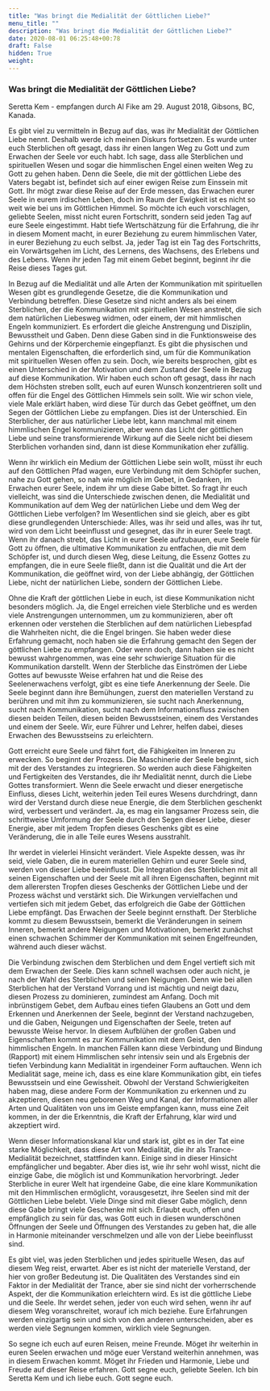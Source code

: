 ```yaml
---
title: "Was bringt die Medialität der Göttlichen Liebe?"
menu_title: ""
description: "Was bringt die Medialität der Göttlichen Liebe?"
date: 2020-08-01 06:25:48+00:78
draft: False
hidden: True
weight:
---
```

### Was bringt die Medialität der Göttlichen Liebe?

Seretta Kem - empfangen durch Al Fike am 29. August 2018, Gibsons, BC, Kanada.

Es gibt viel zu vermitteln in Bezug auf das, was ihr Medialität der Göttlichen Liebe nennt. Deshalb werde ich meinen Diskurs fortsetzen. Es wurde unter euch Sterblichen oft gesagt, dass ihr einen langen Weg zu Gott und zum Erwachen der Seele vor euch habt. Ich sage, dass alle Sterblichen und spirituellen Wesen und sogar die himmlischen Engel einen weiten Weg zu Gott zu gehen haben. Denn die Seele, die mit der göttlichen Liebe des Vaters begabt ist, befindet sich auf einer ewigen Reise zum Einssein mit Gott. Ihr mögt zwar diese Reise auf der Erde messen, das Erwachen eurer Seele in eurem irdischen Leben, doch im Raum der Ewigkeit ist es nicht so weit wie bei uns im Göttlichen Himmel. So möchte ich euch vorschlagen, geliebte Seelen, misst nicht euren Fortschritt, sondern seid jeden Tag auf eure Seele eingestimmt. Habt tiefe Wertschätzung für die Erfahrung, die ihr in diesem Moment macht, in eurer Beziehung zu eurem himmlischen Vater, in eurer Beziehung zu euch selbst. Ja, jeder Tag ist ein Tag des Fortschritts, ein Vorwärtsgehen im Licht, des Lernens, des Wachsens, des Erlebens und des Lebens. Wenn ihr jeden Tag mit einem Gebet beginnt, beginnt ihr die Reise dieses Tages gut.

In Bezug auf die Medialität und alle Arten der Kommunikation mit spirituellen Wesen gibt es grundlegende Gesetze, die die Kommunikation und Verbindung betreffen. Diese Gesetze sind nicht anders als bei einem Sterblichen, der die Kommunikation mit spirituellen Wesen anstrebt, die sich dem natürlichen Liebesweg widmen, oder einem, der mit himmlischen Engeln kommuniziert. Es erfordert die gleiche Anstrengung und Disziplin, Bewusstheit und Gaben. Denn diese Gaben sind in die Funktionsweise des Gehirns und der Körperchemie eingepflanzt. Es gibt die physischen und mentalen Eigenschaften, die erforderlich sind, um für die Kommunikation mit spirituellen Wesen offen zu sein. Doch, wie bereits besprochen, gibt es einen Unterschied in der Motivation und dem Zustand der Seele in Bezug auf diese Kommunikation. Wir haben euch schon oft gesagt, dass ihr nach dem Höchsten streben sollt, euch auf euren Wunsch konzentrieren sollt und offen für die Engel des Göttlichen Himmels sein sollt. Wie wir schon viele, viele Male erklärt haben, wird diese Tür durch das Gebet geöffnet, um den Segen der Göttlichen Liebe zu empfangen. Dies ist der Unterschied. Ein Sterblicher, der aus natürlicher Liebe lebt, kann manchmal mit einem himmlischen Engel kommunizieren, aber wenn das Licht der göttlichen Liebe und seine transformierende Wirkung auf die Seele nicht bei diesem Sterblichen vorhanden sind, dann ist diese Kommunikation eher zufällig.

Wenn ihr wirklich ein Medium der Göttlichen Liebe sein wollt, müsst ihr euch auf den Göttlichen Pfad wagen, eure Verbindung mit dem Schöpfer suchen, nahe zu Gott gehen, so nah wie möglich im Gebet, in Gedanken, im Erwachen eurer Seele, indem ihr um diese Gabe bittet. So fragt ihr euch vielleicht, was sind die Unterschiede zwischen denen, die Medialität und Kommunikation auf dem Weg der natürlichen Liebe und dem Weg der Göttlichen Liebe verfolgen? Im Wesentlichen sind sie gleich, aber es gibt diese grundlegenden Unterschiede: Alles, was ihr seid und alles, was ihr tut, wird von dem Licht beeinflusst und gesegnet, das ihr in eurer Seele tragt. Wenn ihr danach strebt, das Licht in eurer Seele aufzubauen, eure Seele für Gott zu öffnen, die ultimative Kommunikation zu entfachen, die mit dem Schöpfer ist, und durch diesen Weg, diese Leitung, die Essenz Gottes zu empfangen, die in eure Seele fließt, dann ist die Qualität und die Art der Kommunikation, die geöffnet wird, von der Liebe abhängig, der Göttlichen Liebe, nicht der natürlichen Liebe, sondern der Göttlichen Liebe.

Ohne die Kraft der göttlichen Liebe in euch, ist diese Kommunikation nicht besonders möglich. Ja, die Engel erreichen viele Sterbliche und es werden viele Anstrengungen unternommen, um zu kommunizieren, aber oft erkennen oder verstehen die Sterblichen auf dem natürlichen Liebespfad die Wahrheiten nicht, die die Engel bringen. Sie haben weder diese Erfahrung gemacht, noch haben sie die Erfahrung gemacht den Segen der göttlichen Liebe zu empfangen. Oder wenn doch, dann haben sie es nicht bewusst wahrgenommen, was eine sehr schwierige Situation für die Kommunikation darstellt. Wenn der Sterbliche das Einströmen der Liebe Gottes auf bewusste Weise erfahren hat und die Reise des Seelenerwachens verfolgt, gibt es eine tiefe Anerkennung der Seele. Die Seele beginnt dann ihre Bemühungen, zuerst den materiellen Verstand zu berühren und mit ihm zu kommunizieren, sie sucht nach Anerkennung, sucht nach Kommunikation, sucht nach dem Informationsfluss zwischen diesen beiden Teilen, diesen beiden Bewusstseinen, einem des Verstandes und einem der Seele. Wir, eure Führer und Lehrer, helfen dabei, dieses Erwachen des Bewusstseins zu erleichtern.

Gott erreicht eure Seele und fährt fort, die Fähigkeiten im Inneren zu erwecken. So beginnt der Prozess. Die Maschinerie der Seele beginnt, sich mit der des Verstandes zu integrieren. So werden auch diese Fähigkeiten und Fertigkeiten des Verstandes, die ihr Medialität nennt, durch die Liebe Gottes transformiert. Wenn die Seele erwacht und dieser energetische Einfluss, dieses Licht, weiterhin jeden Teil eures Wesens durchdringt, dann wird der Verstand durch diese neue Energie, die dem Sterblichen geschenkt wird, verbessert und verändert. Ja, es mag ein langsamer Prozess sein, die schrittweise Umformung der Seele durch den Segen dieser Liebe, dieser Energie, aber mit jedem Tropfen dieses Geschenks gibt es eine Veränderung, die in alle Teile eures Wesens ausstrahlt.

Ihr werdet in vielerlei Hinsicht verändert. Viele Aspekte dessen, was ihr seid, viele Gaben, die in eurem materiellen Gehirn und eurer Seele sind, werden von dieser Liebe beeinflusst. Die Integration des Sterblichen mit all seinen Eigenschaften und der Seele mit all ihren Eigenschaften, beginnt mit dem allerersten Tropfen dieses Geschenks der Göttlichen Liebe und der Prozess wächst und verstärkt sich. Die Wirkungen vervielfachen und vertiefen sich mit jedem Gebet, das erfolgreich die Gabe der Göttlichen Liebe empfängt. Das Erwachen der Seele beginnt ernsthaft. Der Sterbliche kommt zu diesem Bewusstsein, bemerkt die Veränderungen in seinem Inneren, bemerkt andere Neigungen und Motivationen, bemerkt zunächst einen schwachen Schimmer der Kommunikation mit seinen Engelfreunden, während auch dieser wächst.

Die Verbindung zwischen dem Sterblichen und dem Engel vertieft sich mit dem Erwachen der Seele. Dies kann schnell wachsen oder auch nicht, je nach der Wahl des Sterblichen und seinen Neigungen. Denn wie bei allen Sterblichen hat der Verstand Vorrang und ist mächtig und neigt dazu, diesen Prozess zu dominieren, zumindest am Anfang. Doch mit inbrünstigem Gebet, dem Aufbau eines tiefen Glaubens an Gott und dem Erkennen und Anerkennen der Seele, beginnt der Verstand nachzugeben, und die Gaben, Neigungen und Eigenschaften der Seele, treten auf bewusste Weise hervor. In diesem Aufblühen der großen Gaben und Eigenschaften kommt es zur Kommunikation mit dem Geist, den himmlischen Engeln. In manchen Fällen kann diese Verbindung und Bindung (Rapport) mit einem Himmlischen sehr intensiv sein und als Ergebnis der tiefen Verbindung kann Medialität in irgendeiner Form auftauchen. Wenn ich Medialität sage, meine ich, dass es eine klare Kommunikation gibt, ein tiefes Bewusstsein und eine Gewissheit. Obwohl der Verstand Schwierigkeiten haben mag, diese andere Form der Kommunikation zu erkennen und zu akzeptieren, diesen neu geborenen Weg und Kanal, der Informationen aller Arten und Qualitäten von uns im Geiste empfangen kann, muss eine Zeit kommen, in der die Erkenntnis, die Kraft der Erfahrung, klar wird und akzeptiert wird.

Wenn dieser Informationskanal klar und stark ist, gibt es in der Tat eine starke Möglichkeit, dass diese Art von Medialität, die ihr als Trance-Medialität bezeichnet, stattfinden kann. Einige sind in dieser Hinsicht empfänglicher und begabter. Aber dies ist, wie ihr sehr wohl wisst, nicht die einzige Gabe, die möglich ist und Kommunikation hervorbringt. Jeder Sterbliche in eurer Welt hat irgendeine Gabe, die eine klare Kommunikation mit den Himmlischen ermöglicht, vorausgesetzt, ihre Seelen sind mit der Göttlichen Liebe belebt. Viele Dinge sind mit dieser Gabe möglich, denn diese Gabe bringt viele Geschenke mit sich. Erlaubt euch, offen und empfänglich zu sein für das, was Gott euch in diesen wunderschönen Öffnungen der Seele und Öffnungen des Verstandes zu geben hat, die alle in Harmonie miteinander verschmelzen und alle von der Liebe beeinflusst sind.

Es gibt viel, was jeden Sterblichen und jedes spirituelle Wesen, das auf diesem Weg reist, erwartet. Aber es ist nicht der materielle Verstand, der hier von großer Bedeutung ist. Die Qualitäten des Verstandes sind ein Faktor in der Medialität der Trance, aber sie sind nicht der vorherrschende Aspekt, der die Kommunikation erleichtern wird. Es ist die göttliche Liebe und die Seele. Ihr werdet sehen, jeder von euch wird sehen, wenn ihr auf diesem Weg voranschreitet, worauf ich mich beziehe. Eure Erfahrungen werden einzigartig sein und sich von den anderen unterscheiden, aber es werden viele Segnungen kommen, wirklich viele Segnungen.

So segne ich euch auf euren Reisen, meine Freunde. Möget ihr weiterhin in euren Seelen erwachen und möge euer Verstand weiterhin annehmen, was in diesem Erwachen kommt. Möget ihr Frieden und Harmonie, Liebe und Freude auf dieser Reise erfahren. Gott segne euch, geliebte Seelen. Ich bin Seretta Kem und ich liebe euch. Gott segne euch.
